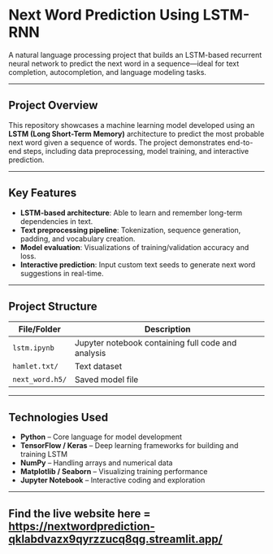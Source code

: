 # Next Word Prediction Using LSTM-RNN

A natural language processing project that builds an LSTM-based recurrent neural network to predict the next word in a sequence—ideal for text completion, autocompletion, and language modeling tasks.

---

##  Project Overview

This repository showcases a machine learning model developed using an **LSTM (Long Short-Term Memory)** architecture to predict the most probable next word given a sequence of words. The project demonstrates end-to-end steps, including data preprocessing, model training, and interactive prediction.

---

##  Key Features

- **LSTM-based architecture**: Able to learn and remember long-term dependencies in text.
- **Text preprocessing pipeline**: Tokenization, sequence generation, padding, and vocabulary creation.
- **Model evaluation**: Visualizations of training/validation accuracy and loss.
- **Interactive prediction**: Input custom text seeds to generate next word suggestions in real-time.

---

##  Project Structure

| File/Folder       | Description                                           |
|-------------------|-------------------------------------------------------|
| `lstm.ipynb`  | Jupyter notebook containing full code and analysis    |
| `hamlet.txt/`           | Text dataset         |
| `next_word.h5/`          |  Saved model file   |

---

##  Technologies Used

- **Python** – Core language for model development
- **TensorFlow / Keras** – Deep learning frameworks for building and training LSTM
- **NumPy** – Handling arrays and numerical data
- **Matplotlib / Seaborn** – Visualizing training performance
- **Jupyter Notebook** – Interactive coding and exploration

---

## Find the live website here = https://nextwordprediction-qklabdvazx9qyrzzucq8qg.streamlit.app/
